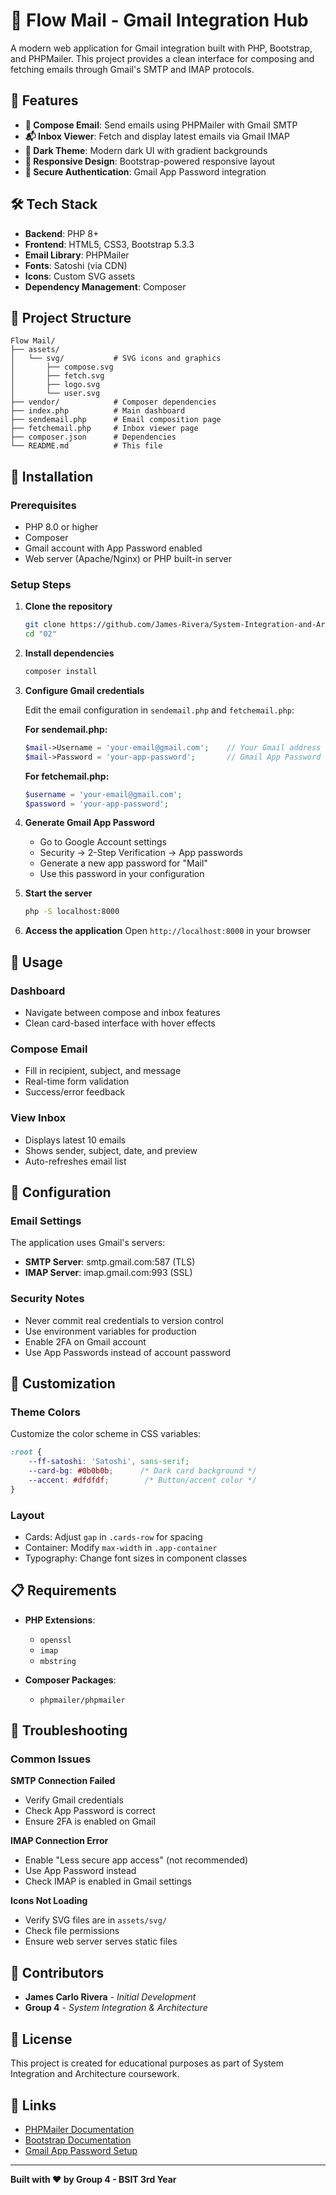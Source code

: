 # 📧 Flow Mail - Gmail Integration Hub

A modern web application for Gmail integration built with PHP, Bootstrap, and PHPMailer. This project provides a clean interface for composing and fetching emails through Gmail's SMTP and IMAP protocols.

## 🌟 Features

- **📝 Compose Email**: Send emails using PHPMailer with Gmail SMTP
- **📬 Inbox Viewer**: Fetch and display latest emails via Gmail IMAP
- **🎨 Dark Theme**: Modern dark UI with gradient backgrounds
- **📱 Responsive Design**: Bootstrap-powered responsive layout
- **🔐 Secure Authentication**: Gmail App Password integration

## 🛠️ Tech Stack

- **Backend**: PHP 8+
- **Frontend**: HTML5, CSS3, Bootstrap 5.3.3
- **Email Library**: PHPMailer
- **Fonts**: Satoshi (via CDN)
- **Icons**: Custom SVG assets
- **Dependency Management**: Composer

## 📁 Project Structure

```
Flow Mail/
├── assets/
│   └── svg/           # SVG icons and graphics
│       ├── compose.svg
│       ├── fetch.svg
│       ├── logo.svg
│       └── user.svg
├── vendor/            # Composer dependencies
├── index.php          # Main dashboard
├── sendemail.php      # Email composition page
├── fetchemail.php     # Inbox viewer page
├── composer.json      # Dependencies
└── README.md          # This file
```

## 🚀 Installation

### Prerequisites
- PHP 8.0 or higher
- Composer
- Gmail account with App Password enabled
- Web server (Apache/Nginx) or PHP built-in server

### Setup Steps

1. **Clone the repository**
   ```bash
   git clone https://github.com/James-Rivera/System-Integration-and-Architecture.git
   cd "02"
   ```

2. **Install dependencies**
   ```bash
   composer install
   ```

3. **Configure Gmail credentials**
   
   Edit the email configuration in `sendemail.php` and `fetchemail.php`:
   
   **For sendemail.php:**
   ```php
   $mail->Username = 'your-email@gmail.com';    // Your Gmail address
   $mail->Password = 'your-app-password';       // Gmail App Password
   ```
   
   **For fetchemail.php:**
   ```php
   $username = 'your-email@gmail.com';
   $password = 'your-app-password';
   ```

4. **Generate Gmail App Password**
   - Go to Google Account settings
   - Security → 2-Step Verification → App passwords
   - Generate a new app password for "Mail"
   - Use this password in your configuration

5. **Start the server**
   ```bash
   php -S localhost:8000
   ```

6. **Access the application**
   Open `http://localhost:8000` in your browser

## 🎯 Usage

### Dashboard
- Navigate between compose and inbox features
- Clean card-based interface with hover effects

### Compose Email
- Fill in recipient, subject, and message
- Real-time form validation
- Success/error feedback

### View Inbox
- Displays latest 10 emails
- Shows sender, subject, date, and preview
- Auto-refreshes email list

## 🔧 Configuration

### Email Settings
The application uses Gmail's servers:
- **SMTP Server**: smtp.gmail.com:587 (TLS)
- **IMAP Server**: imap.gmail.com:993 (SSL)

### Security Notes
- Never commit real credentials to version control
- Use environment variables for production
- Enable 2FA on Gmail account
- Use App Passwords instead of account password

## 🎨 Customization

### Theme Colors
Customize the color scheme in CSS variables:
```css
:root {
    --ff-satoshi: 'Satoshi', sans-serif;
    --card-bg: #0b0b0b;      /* Dark card background */
    --accent: #dfdfdf;        /* Button/accent color */
}
```

### Layout
- Cards: Adjust `gap` in `.cards-row` for spacing
- Container: Modify `max-width` in `.app-container`
- Typography: Change font sizes in component classes

## 📋 Requirements

- **PHP Extensions**:
  - `openssl`
  - `imap`
  - `mbstring`
  
- **Composer Packages**:
  - `phpmailer/phpmailer`

## 🐛 Troubleshooting

### Common Issues

**SMTP Connection Failed**
- Verify Gmail credentials
- Check App Password is correct
- Ensure 2FA is enabled on Gmail

**IMAP Connection Error**
- Enable "Less secure app access" (not recommended)
- Use App Password instead
- Check IMAP is enabled in Gmail settings

**Icons Not Loading**
- Verify SVG files are in `assets/svg/`
- Check file permissions
- Ensure web server serves static files

## 👥 Contributors

- **James Carlo Rivera** - *Initial Development*
- **Group 4** - *System Integration & Architecture*

## 📄 License

This project is created for educational purposes as part of System Integration and Architecture coursework.

## 🔗 Links

- [PHPMailer Documentation](https://github.com/PHPMailer/PHPMailer)
- [Bootstrap Documentation](https://getbootstrap.com/docs/5.3/)
- [Gmail App Password Setup](https://support.google.com/accounts/answer/185833)

---

**Built with ❤️ by Group 4 - BSIT 3rd Year**